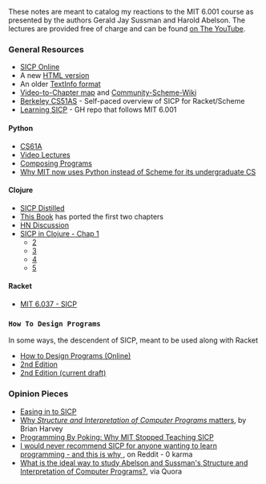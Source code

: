 These notes are meant to catalog my reactions to the MIT 6.001 course as presented by the authors Gerald Jay Sussman and Harold Abelson. The lectures are provided free of charge and can be found [on The YouTube](https://youtu.be/2Op3QLzMgSY?list=PLF4E3E1B72A58B492).


### General Resources

- [SICP Online](https://mitpress.mit.edu/sicp/)
- A new [HTML version](http://sarabander.github.io/sicp/)
- An older [TextInfo format](http://www.neilvandyke.org/sicp-texi/)
- [Video-to-Chapter map](http://community.schemewiki.org/?sicp-text-to-video-map) and [Community-Scheme-Wiki](http://community.schemewiki.org/)
- [Berkeley CS51AS](http://berkeley-cs61as.github.io) - Self-paced overview of SICP for Racket/Scheme
- [Learning SICP](https://github.com/yangchenyun/learning-sicp) - GH repo that follows MIT 6.001

#### Python

- [CS61A](http://cs61a.org)
- [Video Lectures](https://youtu.be/LYCb0JacHaw?list=PLcvjwyxdQk5Eyl8NmMdPVHR7IELNaaAIJ)
- [Composing Programs](http://composingprograms.com/)
- [Why MIT now uses Python instead of Scheme for its undergraduate CS](http://irreal.org/blog/?p=2331)

#### Clojure

- [SICP Distilled](http://www.sicpdistilled.com/)
- [This Book](http://ecmendenhall.github.io/sicpclojure/) has ported the first two chapters
- [HN Discussion](https://news.ycombinator.com/item?id=10038515)
- [SICP in Clojure - Chap 1](http://www.afronski.pl/sicp-in-clojure/2015/06/04/sicp-in-clojure-chapter-1.html)
  - [2](http://www.afronski.pl/sicp-in-clojure/2015/08/07/sicp-in-clojure-chapter-2.html)
  - [3](http://www.afronski.pl/sicp-in-clojure/2015/09/18/sicp-in-clojure-chapter-3.html)
  - [4](http://www.afronski.pl/sicp-in-clojure/2015/10/05/sicp-in-clojure-chapter-4.html)
  - [5](http://www.afronski.pl/sicp-in-clojure/2015/10/19/sicp-in-clojure-chapter-5.html)

#### Racket

- [MIT 6.037 - SICP](http://web.mit.edu/alexmv/6.S184/)

### `How To Design Programs`

In some ways, the descendent of SICP, meant to be used along with Racket

- [How to Design Programs (Online)](http://htdp.org/)
- [2nd Edition](http://www.ccs.neu.edu/home/matthias/HtDP2e/)
- [2nd Edition (current draft)](http://www.ccs.neu.edu/home/matthias/HtDP2e/Draft/index.html)

### Opinion Pieces

- [Easing in to SICP](https://hn.premii.com/#/comments/2115756)
- [Why _Structure and Interpretation of Computer Programs_ matters](https://people.eecs.berkeley.edu/~bh/sicp.html), by Brian Harvey
- [Programming By Poking: Why MIT Stopped Teaching SICP](http://www.posteriorscience.net/?p=206)
- [I would never recommend SICP for anyone wanting to learn programming - and this is why ](https://www.reddit.com/r/learnprogramming/comments/3xr4uj/i_would_never_recommend_sicp_for_anyone_wanting/), on Reddit - 0 karma
- [What is the ideal way to study Abelson and Sussman's Structure and Interpretation of Computer Programs?](https://www.quora.com/What-is-the-ideal-way-to-study-Abelson-and-Sussmans-Structure-and-Interpretation-of-Computer-Programs), via Quora
